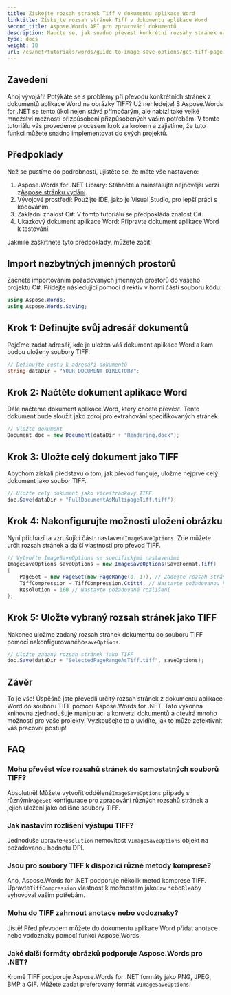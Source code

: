 ```yaml
---
title: Získejte rozsah stránek Tiff v dokumentu aplikace Word
linktitle: Získejte rozsah stránek Tiff v dokumentu aplikace Word
second_title: Aspose.Words API pro zpracování dokumentů
description: Naučte se, jak snadno převést konkrétní rozsahy stránek na obrázky TIFF pomocí Aspose.Words pro .NET. Tento průvodce vás krok za krokem provede celým procesem.
type: docs
weight: 10
url: /cs/net/tutorials/words/guide-to-image-save-options/get-tiff-page-range-word-document/
---
```

## Zavedení

Ahoj vývojáři! Potýkáte se s problémy při převodu konkrétních stránek z dokumentů aplikace Word na obrázky TIFF? Už nehledejte! S Aspose.Words for .NET se tento úkol nejen stává přímočarým, ale nabízí také velké množství možností přizpůsobení přizpůsobených vašim potřebám. V tomto tutoriálu vás provedeme procesem krok za krokem a zajistíme, že tuto funkci můžete snadno implementovat do svých projektů.

## Předpoklady

Než se pustíme do podrobností, ujistěte se, že máte vše nastaveno:

1.  Aspose.Words for .NET Library: Stáhněte a nainstalujte nejnovější verzi z[Aspose stránku vydání](https://releases.aspose.com/words/net/).
2. Vývojové prostředí: Použijte IDE, jako je Visual Studio, pro lepší práci s kódováním.
3. Základní znalost C#: V tomto tutoriálu se předpokládá znalost C#.
4. Ukázkový dokument aplikace Word: Připravte dokument aplikace Word k testování.

Jakmile zaškrtnete tyto předpoklady, můžete začít!

## Import nezbytných jmenných prostorů

Začněte importováním požadovaných jmenných prostorů do vašeho projektu C#. Přidejte následující pomocí direktiv v horní části souboru kódu:

```csharp
using Aspose.Words;
using Aspose.Words.Saving;
```

## Krok 1: Definujte svůj adresář dokumentů

Pojďme zadat adresář, kde je uložen váš dokument aplikace Word a kam budou uloženy soubory TIFF:

```csharp
// Definujte cestu k adresáři dokumentů
string dataDir = "YOUR DOCUMENT DIRECTORY";
```

## Krok 2: Načtěte dokument aplikace Word

Dále načteme dokument aplikace Word, který chcete převést. Tento dokument bude sloužit jako zdroj pro extrahování specifikovaných stránek.

```csharp
// Vložte dokument
Document doc = new Document(dataDir + "Rendering.docx");
```

## Krok 3: Uložte celý dokument jako TIFF

Abychom získali představu o tom, jak převod funguje, uložme nejprve celý dokument jako soubor TIFF.

```csharp
// Uložte celý dokument jako vícestránkový TIFF
doc.Save(dataDir + "FullDocumentAsMultipageTiff.tiff");
```

## Krok 4: Nakonfigurujte možnosti uložení obrázku

 Nyní přichází ta vzrušující část: nastavení`ImageSaveOptions`. Zde můžete určit rozsah stránek a další vlastnosti pro převod TIFF.

```csharp
// Vytvořte ImageSaveOptions se specifickými nastaveními
ImageSaveOptions saveOptions = new ImageSaveOptions(SaveFormat.Tiff)
{
    PageSet = new PageSet(new PageRange(0, 1)), // Zadejte rozsah stránek (od nuly)
    TiffCompression = TiffCompression.Ccitt4, // Nastavte požadovanou kompresi TIFF
    Resolution = 160 // Nastavte požadované rozlišení
};
```

## Krok 5: Uložte vybraný rozsah stránek jako TIFF

Nakonec uložme zadaný rozsah stránek dokumentu do souboru TIFF pomocí nakonfigurovaného`saveOptions`.

```csharp
// Uložte zadaný rozsah stránek jako TIFF
doc.Save(dataDir + "SelectedPageRangeAsTiff.tiff", saveOptions);
```

## Závěr

To je vše! Úspěšně jste převedli určitý rozsah stránek z dokumentu aplikace Word do souboru TIFF pomocí Aspose.Words for .NET. Tato výkonná knihovna zjednodušuje manipulaci a konverzi dokumentů a otevírá mnoho možností pro vaše projekty. Vyzkoušejte to a uvidíte, jak to může zefektivnit váš pracovní postup!

## FAQ

### Mohu převést více rozsahů stránek do samostatných souborů TIFF?

 Absolutně! Můžete vytvořit oddělené`ImageSaveOptions` případy s různými`PageSet` konfigurace pro zpracování různých rozsahů stránek a jejich uložení jako odlišné soubory TIFF.

### Jak nastavím rozlišení výstupu TIFF?

 Jednoduše upravte`Resolution` nemovitost v`ImageSaveOptions` objekt na požadovanou hodnotu DPI.

### Jsou pro soubory TIFF k dispozici různé metody komprese?

 Ano, Aspose.Words for .NET podporuje několik metod komprese TIFF. Upravte`TiffCompression` vlastnost k možnostem jako`Lzw` nebo`Rle`aby vyhovoval vašim potřebám.

### Mohu do TIFF zahrnout anotace nebo vodoznaky?

Jistě! Před převodem můžete do dokumentu aplikace Word přidat anotace nebo vodoznaky pomocí funkcí Aspose.Words.

### Jaké další formáty obrázků podporuje Aspose.Words pro .NET?

 Kromě TIFF podporuje Aspose.Words for .NET formáty jako PNG, JPEG, BMP a GIF. Můžete zadat preferovaný formát v`ImageSaveOptions`.